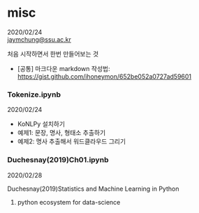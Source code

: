 # misc
2020/02/24   
jaymchung@ssu.ac.kr   
   
처음 시작하면서 한번 만들어보는 것   
- [공통] 마크다운 markdown 작성법: https://gist.github.com/ihoneymon/652be052a0727ad59601

### Tokenize.ipynb
2020/02/24

- KoNLPy 설치하기
- 예제1: 문장, 명사, 형태소 추출하기
- 예제2: 명사 추출해서 워드클라우드 그리기

### Duchesnay(2019)Ch01.ipynb
2020/02/28

Duchesnay(2019)Statistics and Machine Learning in Python
1. python ecosystem for data-science

